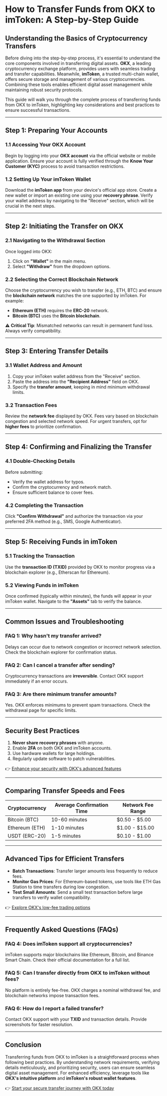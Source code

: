 # How to Transfer Funds from OKX to imToken: A Step-by-Step Guide  

## Understanding the Basics of Cryptocurrency Transfers  

Before diving into the step-by-step process, it's essential to understand the core components involved in transferring digital assets. **OKX**, a leading cryptocurrency exchange platform, provides users with seamless trading and transfer capabilities. Meanwhile, **imToken**, a trusted multi-chain wallet, offers secure storage and management of various cryptocurrencies. Combining these tools enables efficient digital asset management while maintaining robust security protocols.  

This guide will walk you through the complete process of transferring funds from OKX to imToken, highlighting key considerations and best practices to ensure successful transactions.  

---

## Step 1: Preparing Your Accounts  

### 1.1 Accessing Your OKX Account  
Begin by logging into your **OKX account** via the official website or mobile application. Ensure your account is fully verified through the **Know Your Customer (KYC)** process to avoid transaction restrictions.  

### 1.2 Setting Up Your imToken Wallet  
Download the **imToken app** from your device's official app store. Create a new wallet or import an existing one using your **recovery phrase**. Verify your wallet address by navigating to the "Receive" section, which will be crucial in the next steps.  

---

## Step 2: Initiating the Transfer on OKX  

### 2.1 Navigating to the Withdrawal Section  
Once logged into OKX:  
1. Click on **"Wallet"** in the main menu.  
2. Select **"Withdraw"** from the dropdown options.  

### 2.2 Selecting the Correct Blockchain Network  
Choose the cryptocurrency you wish to transfer (e.g., ETH, BTC) and ensure the **blockchain network** matches the one supported by imToken. For example:  
- **Ethereum (ETH)** requires the **ERC-20** network.  
- **Bitcoin (BTC)** uses the **Bitcoin blockchain**.  

⚠️ **Critical Tip**: Mismatched networks can result in permanent fund loss. Always verify compatibility.  

---

## Step 3: Entering Transfer Details  

### 3.1 Wallet Address and Amount  
1. Copy your imToken wallet address from the "Receive" section.  
2. Paste the address into the **"Recipient Address"** field on OKX.  
3. Specify the **transfer amount**, keeping in mind minimum withdrawal limits.  

### 3.2 Transaction Fees  
Review the **network fee** displayed by OKX. Fees vary based on blockchain congestion and selected network speed. For urgent transfers, opt for **higher fees** to prioritize confirmation.  

---

## Step 4: Confirming and Finalizing the Transfer  

### 4.1 Double-Checking Details  
Before submitting:  
- Verify the wallet address for typos.  
- Confirm the cryptocurrency and network match.  
- Ensure sufficient balance to cover fees.  

### 4.2 Completing the Transaction  
Click **"Confirm Withdrawal"** and authorize the transaction via your preferred 2FA method (e.g., SMS, Google Authenticator).  

---

## Step 5: Receiving Funds in imToken  

### 5.1 Tracking the Transaction  
Use the **transaction ID (TXID)** provided by OKX to monitor progress via a blockchain explorer (e.g., Etherscan for Ethereum).  

### 5.2 Viewing Funds in imToken  
Once confirmed (typically within minutes), the funds will appear in your imToken wallet. Navigate to the **"Assets"** tab to verify the balance.  

---

## Common Issues and Troubleshooting  

### FAQ 1: Why hasn't my transfer arrived?  
Delays can occur due to network congestion or incorrect network selection. Check the blockchain explorer for confirmation status.  

### FAQ 2: Can I cancel a transfer after sending?  
Cryptocurrency transactions are **irreversible**. Contact OKX support immediately if an error occurs.  

### FAQ 3: Are there minimum transfer amounts?  
Yes. OKX enforces minimums to prevent spam transactions. Check the withdrawal page for specific limits.  

---

## Security Best Practices  

1. **Never share recovery phrases** with anyone.  
2. Enable **2FA** on both OKX and imToken accounts.  
3. Use hardware wallets for large holdings.  
4. Regularly update software to patch vulnerabilities.  

👉 [Enhance your security with OKX's advanced features](https://bit.ly/okx-bonus)  

---

## Comparing Transfer Speeds and Fees  

| Cryptocurrency | Average Confirmation Time | Network Fee Range |  
|----------------|---------------------------|-------------------|  
| Bitcoin (BTC)  | 10-60 minutes             | $0.50 - $5.00     |  
| Ethereum (ETH) | 1-10 minutes              | $1.00 - $15.00    |  
| USDT (ERC-20)  | 1-5 minutes               | $0.10 - $1.00     |  

---

## Advanced Tips for Efficient Transfers  

- **Batch Transactions**: Transfer larger amounts less frequently to reduce fees.  
- **Monitor Gas Prices**: For Ethereum-based tokens, use tools like ETH Gas Station to time transfers during low congestion.  
- **Test Small Amounts**: Send a small test transaction before large transfers to verify wallet compatibility.  

👉 [Explore OKX's low-fee trading options](https://bit.ly/okx-bonus)  

---

## Frequently Asked Questions (FAQs)  

### FAQ 4: Does imToken support all cryptocurrencies?  
imToken supports major blockchains like Ethereum, Bitcoin, and Binance Smart Chain. Check their official documentation for a full list.  

### FAQ 5: Can I transfer directly from OKX to imToken without fees?  
No platform is entirely fee-free. OKX charges a nominal withdrawal fee, and blockchain networks impose transaction fees.  

### FAQ 6: How do I report a failed transfer?  
Contact OKX support with your **TXID** and transaction details. Provide screenshots for faster resolution.  

---

## Conclusion  

Transferring funds from OKX to imToken is a straightforward process when following best practices. By understanding network requirements, verifying details meticulously, and prioritizing security, users can ensure seamless digital asset management. For enhanced efficiency, leverage tools like **OKX's intuitive platform** and **imToken's robust wallet features**.  

👉 [Start your secure transfer journey with OKX today](https://bit.ly/okx-bonus)